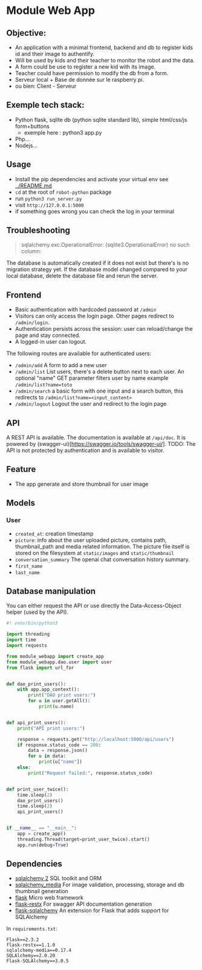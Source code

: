 # Module Web App

## Objective:
* An application with a minimal frontend, backend and db to register kids id and their image to authentify.
* Will be used by kids and their teacher to monitor the robot and the data.
* A form could be use to register a new kid with its image.
* Teacher could have permission to modify the db from a form.
* Serveur local + Base de donnée sur le raspberry pi.
* ou bien: Client - Serveur

## Exemple tech stack: 
* Python flask, sqlite db (python sqlite standard lib), simple html/css/js form+buttons
    * exemple here : python3 app.py
* Php...
* Nodejs...


## Usage

- Install the pip dependencies and activate your virtual env see [../README.md](README)
- `cd` at the root of `robot-python` package
- run `python3 run_server.py`
- visit `http://127.0.0.1:5000`
- if something goes wrong you can check the log in your terminal

## Troubleshooting

> sqlalchemy.exc.OperationalError: (sqlite3.OperationalError) no such column: 

The database is automatically created if it does not exist but there's is no migration strategy yet. If the database model changed compared to your local database, delete the database file and rerun the server.

## Frontend

- Basic authentication with hardcoded password at `/admin`
- Visitors can only access the login page. Other pages redirect to `/admin/login`.
- Authentication persists across the session: user can reload/change the page and stay connected.
- A logged-in user can logout.


The following routes are available for authenticated users: 
- `/admin/add` A form to add a new user
- `/admin/list` List users, there's a delete button next to each user. An optional "name" GET parameter filters user by name example `/admin/list?name=toto`
- `/admin/search` a basic form with one input and a search button, this redirects to `/admin/list?name=<input_content>`
- `/admin/logout` Logout the user and redirect to the login page

## API

A REST API is available. The documentation is available at `/api/doc`. It is powered by (swagger-ui)[https://swagger.io/tools/swagger-ui/].
TODO: The API is not protected by authentication and is available to visitor.

## Feature

- The app generate and store thumbnail for user image

## Models

### User

- `created_at`: creation timestamp
- `picture`: info about the user uploaded picture, contains path, thumbnail_path and media related information. The picture file itself is stored on the filesystem at `static/images` and `static/thumbnail`
- `conversation_summary` The openai chat conversation history summary.
- `first_name`
- `last_name`

## Database manipulation

You can either request the API or use directly the Data-Access-Object helper (used by the API).

```py
#! venv/bin/python3

import threading
import time
import requests

from module_webapp import create_app
from module_webapp.dao.user import user
from flask import url_for


def dao_print_users():
    with app.app_context():
        print("DAO print users:")
        for u in user.getAll():
            print(u.name)


def api_print_users():
    print("API print users:")

    response = requests.get("http://localhost:5000/api/users")
    if response.status_code == 200:
        data = response.json()
        for u in data:
            print(u["name"])
    else:
        print("Request failed:", response.status_code)


def print_user_twice():
    time.sleep(2)
    dao_print_users()
    time.sleep(2)
    api_print_users()


if __name__ == "__main__":
    app = create_app()
    threading.Thread(target=print_user_twice).start()
    app.run(debug=True)
```

## Dependencies
- [sqlalchemy 2](https://www.sqlalchemy.org/) SQL toolkit and ORM
- [sqlalchemy_media](http://sqlalchemy-media.dobisel.com/) For image validation, processing, storage and db thumbnail generation
- [flask](https://flask.palletsprojects.com/) Micro web framework
- [flask-restx](https://flask-restx.readthedocs.io/en/latest/) For swagger API documentation generation
- [flask-sqlalchemy](https://flask-sqlalchemy.palletsprojects.com/en/3.0.x/) An extension for Flask that adds support for SQLAlchemy

In `requirements.txt`:

```
Flask==2.3.2
flask-restx==1.1.0
sqlalchemy-media==0.17.4
SQLAlchemy==2.0.20
Flask-SQLAlchemy==3.0.5
```

